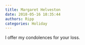 ```yaml
---
title: Margaret Helveston
date: 2018-05-16 18:35:44
authors: Ripp
categories: Holiday
---
```


 I offer my condolences for your loss.
